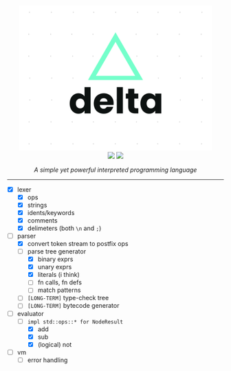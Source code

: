 <p align="center">
	<img src="./docs/logo.svg" width="450">
  <br />
	<img src="https://github.com/safinsingh/delta/workflows/CI/badge.svg" />
	<img src="https://img.shields.io/badge/Made%20With-Rust-orange?logo=rust" />
</p>

<p align="center">
	<i>
		A simple yet powerful interpreted programming language
	</i>
</p>

<hr />

- [x] lexer
  - [x] ops
  - [x] strings
  - [x] idents/keywords
  - [x] comments
  - [x] delimeters (both `\n` and `;`)
- [ ] parser
  - [x] convert token stream to postfix ops
  - [ ] parse tree generator
    - [x] binary exprs
    - [x] unary exprs
    - [x] literals (i think)
    - [ ] fn calls, fn defs
    - [ ] match patterns
  - [ ] `[LONG-TERM]` type-check tree
  - [ ] `[LONG-TERM]` bytecode generator
- [ ] evaluator
  - [ ] `impl std::ops::* for NodeResult`
    - [x] add
    - [x] sub
    - [x] (logical) not
- [ ] vm
  - [ ] error handling
